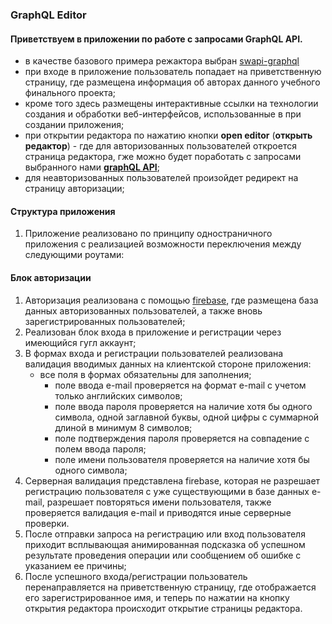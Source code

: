 ### GraphQL Editor

#### Приветствуем в приложении по работе с запросами GraphQL API.

- в качестве базового примера режактора выбран [swapi-graphql](https://swapi-graphql.netlify.app/.netlify/functions/index)
- при входе в приложение пользователь попадает на приветственную страницу, где размещена информация об авторах данного учебного финального проекта;
- кроме того здесь размещены интерактивные ссылки на технологии создания и обработки веб-интерфейсов, использованные в при создании приложения;
- при открытии редактора по нажатию кнопки **open editor** (**открыть редактор**) - где для авторизованных пользователей откроется страница редактора, гже можно будет поработать с запросами выбранного нами **[graphQL API](https://studio.apollographql.com/public/star-wars-swapi/variant/current/home)**;
- для неавторизованных пользователей произойдет редирект на страницу авторизации;

#### Структура приложения

1. Приложение реализовано по принципу одностраничного приложения с реализацией возможности переключения между следующими роутами:
   >

#### Блок авторизации

1. Авторизация реализована с помощью [firebase](https://firebase.google.com/), где размещена база данных авторизованных пользователей, а также вновь зарегистрированных пользователей;
2. Реализован блок входа в приложение и регистрации через имеющийся гугл аккаунт;
3. В формах входа и регистрации пользователей реализована валидация вводимых данных на клиентской стороне приложения:
   - все поля в формах обязательны для заполнения;
     - поле ввода e-mail проверяется на формат e-mail с учетом только английских символов;
     - поле ввода пароля проверяется на наличие хотя бы одного символа, одной заглавной буквы, одной цифры с суммарной длиной в минимум 8 символов;
     - поле подтверждения пароля проверяется на совпадение с полем ввода пароля;
     - поле имени пользователя проверяется на наличие хотя бы одного символа;
4. Серверная валидация представлена firebase, которая не разрешает регистрацию пользователя с уже существующими в базе данных e-mail, разрешает повторяться имени пользователя, также проверяется валидация e-mail и приводятся иные серверные проверки.
5. После отправки запроса на регистрацию или вход пользователя приходит всплывающая анимированная подсказка об успешном результате проведения операции или сообщением об ошибке с указанием ее причины;
6. После успешного входа/регистрации пользователь перенаправляется на приветственную страницу, где отображается его зарегистрированное имя, и теперь по нажатии на кнопку открытия редактора происходит открытие страницы редактора.
